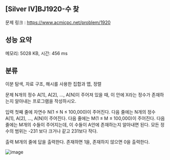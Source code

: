 ## [Silver Ⅳ]BJ1920-수 찾
문제 링크 : https://www.acmicpc.net/problem/1920

## 성능 요약
메모리: 5028 KB, 시간: 456 ms

## 분류
이분 탐색, 자료 구조, 해시를 사용한 집합과 맵, 정렬

문제
N개의 정수 A[1], A[2], …, A[N]이 주어져 있을 때, 이 안에 X라는 정수가 존재하는지 알아내는 프로그램을 작성하시오.

입력
첫째 줄에 자연수 N(1 ≤ N ≤ 100,000)이 주어진다. 다음 줄에는 N개의 정수 A[1], A[2], …, A[N]이 주어진다. 다음 줄에는 M(1 ≤ M ≤ 100,000)이 주어진다. 다음 줄에는 M개의 수들이 주어지는데, 이 수들이 A안에 존재하는지 알아내면 된다. 모든 정수의 범위는 -231 보다 크거나 같고 231보다 작다.

출력
M개의 줄에 답을 출력한다. 존재하면 1을, 존재하지 않으면 0을 출력한다.

![image](https://github.com/mooomiin/Moo_Mas/assets/28658500/4cb59a37-f2c7-4919-bacb-ca96d744016b)
